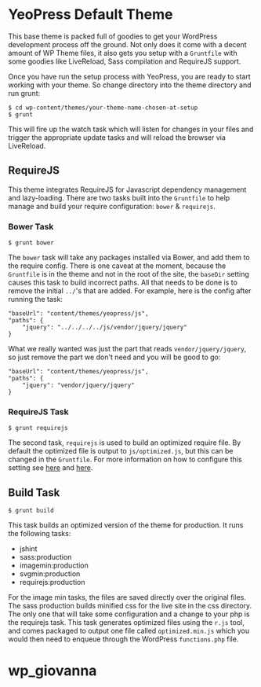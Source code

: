 # YeoPress Default Theme

This base theme is packed full of goodies to get your WordPress development process off the ground.  Not only does it come with a decent amount of WP Theme files, it also gets you setup with a `Gruntfile` with some goodies like LiveReload, Sass compilation and RequireJS support.

Once you have run the setup process with YeoPress, you are ready to start working with your theme.  So change directory into the theme directory and run grunt:

	$ cd wp-content/themes/your-theme-name-chosen-at-setup
	$ grunt

This will fire up the watch task which will listen for changes in your files and trigger the appropriate update tasks and will reload the browser via LiveReload.

## RequireJS

This theme integrates RequireJS for Javascript dependency management and lazy-loading.  There are two tasks built into the `Gruntfile` to help manage and build your require configuration: `bower` & `requirejs`.

### Bower Task

	$ grunt bower

The `bower` task will take any packages installed via Bower, and add them to the require config.  There is one caveat at the moment, because the `Gruntfile` is in the theme and not in the root of the site, the `baseDir` setting causes this task to build incorrect paths.  All that needs to be done is to remove the initial `../`'s that are added.  For example, here is the config after running the task:

	"baseUrl": "content/themes/yeopress/js",
	"paths": {
		"jquery": "../../../../js/vendor/jquery/jquery"
	}

What we really wanted was just the part that reads `vendor/jquery/jquery`, so just remove the part we don't need and you will be good to go:

	"baseUrl": "content/themes/yeopress/js",
	"paths": {
		"jquery": "vendor/jquery/jquery"
	}

### RequireJS Task

	$ grunt requirejs

The second task, `requirejs` is used to build an optimized require file.  By default the optimized file is output to `js/optimized.js`, but this can be changed in the `Gruntfile`.  For more information on how to configure this setting see [here](https://npmjs.org/package/grunt-contrib-requirejs) and [here](http://requirejs.org/docs/optimization.html).

## Build Task

	$ grunt build

This task builds an optimized version of the theme for production.  It runs the following tasks:

- jshint
- sass:production
- imagemin:production
- svgmin:production
- requirejs:production

For the image min tasks, the files are saved directly over the original files.  The sass production builds minified css for the live site in the css directory.  The only one that will take some configuration and a change to your php is the requirejs task.  This task generates optimized files using the `r.js` tool, and comes packaged to output one file called `optimized.min.js` which you would then need to enqueue through the WordPress `functions.php` file.
# wp_giovanna
